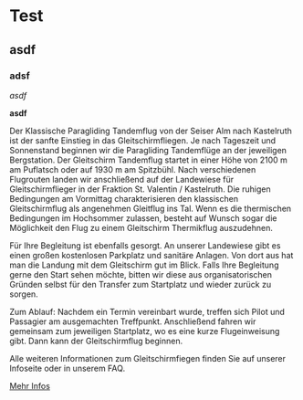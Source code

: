 # Test

## asdf

### adsf


 *asdf*

**asdf**



Der Klassische Paragliding Tandemflug von der Seiser Alm nach Kastelruth ist der sanfte Einstieg in das Gleitschirmfliegen. Je nach Tageszeit und Sonnenstand beginnen wir die Paragliding Tandemflüge an der jeweiligen Bergstation. Der Gleitschirm Tandemflug startet in einer Höhe von 2100 m am Puflatsch oder auf 1930 m am Spitzbühl. Nach verschiedenen Flugrouten landen wir anschließend auf der Landewiese für Gleitschirmflieger in der Fraktion St. Valentin / Kastelruth. Die ruhigen Bedingungen am Vormittag charakterisieren den klassischen Gleitschirmflug als angenehmen Gleitflug ins Tal. Wenn es die thermischen Bedingungen im Hochsommer zulassen, besteht auf Wunsch sogar die Möglichkeit den Flug zu einem Gleitschirm Thermikflug auszudehnen.

Für Ihre Begleitung ist ebenfalls gesorgt. An unserer Landewiese gibt es einen großen kostenlosen Parkplatz und sanitäre Anlagen. Von dort aus hat man die Landung mit dem Gleitschirm gut im Blick.
Falls Ihre Begleitung gerne den Start sehen möchte, bitten wir diese aus organisatorischen Gründen selbst für den Transfer zum Startplatz und wieder zurück zu sorgen.

Zum Ablauf: Nachdem ein Termin vereinbart wurde, treffen sich Pilot und Passagier am ausgemachten Treffpunkt. Anschließend fahren wir gemeinsam zum jeweiligen Startplatz, wo es eine kurze Flugeinweisung gibt. Dann kann der Gleitschirmflug beginnen.

Alle weiteren Informationen zum Gleitschirmfiegen finden Sie auf unserer Infoseite oder in unserem FAQ.

[Mehr Infos](/de/flight-info)
